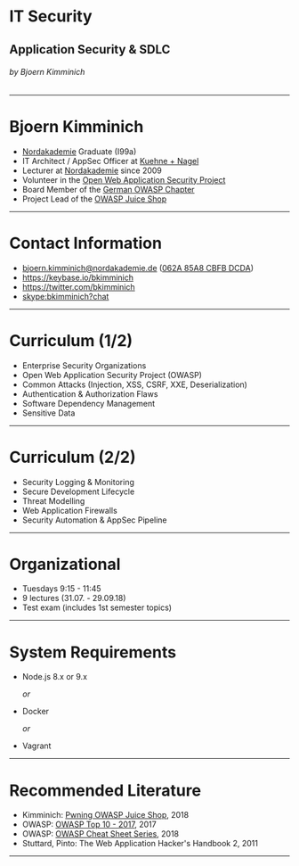 <!-- $theme: gaia -->

<!-- $size: 16:9 -->

<!-- page_number: true -->

<!-- footer: Copyright (c) by Bjoern Kimminich | Licensed under CC-BY 4.0 -->

# IT Security

## Application Security & SDLC

###### by Bjoern Kimminich

---

# Bjoern Kimminich

* [Nordakademie](https://www.nordakademie.de/) Graduate (I99a)
* IT Architect / AppSec Officer at [Kuehne + Nagel](http://kuehne-nagel.com/)
* Lecturer at [Nordakademie](https://www.nordakademie.de/) since 2009
* Volunteer in the [Open Web Application Security Project](https://owasp.org/)
* Board Member of the [German OWASP Chapter](https://www.owasp.org/index.php/Germany)
* Project Lead of the [OWASP Juice Shop](https://www.owasp.org/index.php/OWASP_Juice_Shop_Project)

---

# Contact Information

* <bjoern.kimminich@nordakademie.de> ([062A 85A8 CBFB DCDA](https://keybase.io/bkimminich/pgp_keys.asc?fingerprint=19c01cb7157e4645e9e2c863062a85a8cbfbdcda))
* <https://keybase.io/bkimminich>
* <https://twitter.com/bkimminich>
* <skype:bkimminich?chat>

---

# Curriculum (1/2)

* Enterprise Security Organizations
* Open Web Application Security Project (OWASP)
* Common Attacks (Injection, XSS, CSRF, XXE, Deserialization)
* Authentication & Authorization Flaws
* Software Dependency Management
* Sensitive Data

---

# Curriculum (2/2)

* Security Logging & Monitoring
* Secure Development Lifecycle
* Threat Modelling
* Web Application Firewalls
* Security Automation & AppSec Pipeline

---

# Organizational

* Tuesdays 9:15 - 11:45
* 9 lectures (31.07. - 29.09.18)
* Test exam (includes 1st semester topics)

---

# System Requirements

* Node.js 8.x or 9.x

  _or_
* Docker

  _or_
* Vagrant

---

# Recommended Literature

* Kimminich: [Pwning OWASP Juice Shop](https://leanpub.com/juice-shop), 2018
* OWASP: [OWASP Top 10 - 2017](https://www.owasp.org/images/7/72/OWASP_Top_10-2017_%28en%29.pdf.pdf), 2017
* OWASP: [OWASP Cheat Sheet Series](https://github.com/righettod/owasp-cs-book/releases/download/CI_BUILD_RELEASE/owasp-cs-book.pdf), 2018
* Stuttard, Pinto: The Web Application Hacker's Handbook 2, 2011

---

